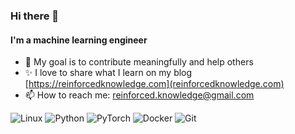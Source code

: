 ### Hi there 👋

#### I'm a machine learning engineer

- 🎯 My goal is to contribute meaningfully and help others
- ✨ I love to share what I learn on my blog [https://reinforcedknowledge.com](reinforcedknowledge.com)
- 📫 How to reach me: reinforced.knowledge@gmail.com

![Linux](https://img.shields.io/badge/Linux-%23212024?style=for-the-badge&logo=linux)
![Python](https://img.shields.io/badge/Python-%23e7e7e7?style=for-the-badge&logo=python)
![PyTorch](https://img.shields.io/badge/Pytorch-%23effe01?style=for-the-badge&logo=pytorch)
![Docker](https://img.shields.io/badge/Docker-%23450b52?style=for-the-badge&logo=docker)
![Git](https://img.shields.io/badge/Git-%23d1e7e8?style=for-the-badge&logo=git)

<!--- 
[![ReinforcedKnowledge's GitHub stats](https://github-readme-stats.vercel.app/api?username=ReinforcedKnowledge&show_icons=true&bg_color=212024&title_color=a2fffe&text_color=e7e7e7&icon_color=de2e70&border_color=212024&border_radius=2.85)](https://github.com/ReinforcedKnowledge/github-readme-stats)
--->
